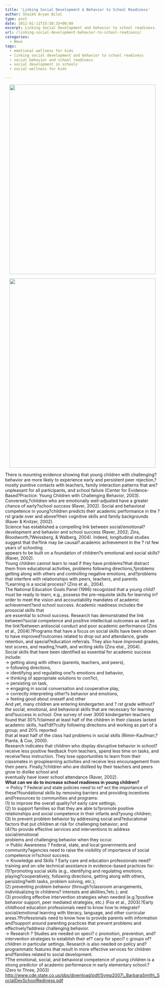 ```yaml
---
title: 'Linking Social Development & Behavior to School Readiness'
author: Shaikh Aryan Bilal
type: post
date: 2011-01-11T15:58:33+00:00
excerpt: Linking Social Development and behavior to school readiness.
url: /linking-social-development-behavior-to-school-readiness/
categories:
  - News
tags:
  - emotional wellness for kids
  - linking social development and behavior to school readiness
  - social behavior and school readiness
  - social development in schools
  - social wellness for kids

---
```

<p style="text-align: center;">
  <a href="http://www.cde.state.co.us/pbs/download/pdf/Symp2007_BarbaraSmith_SocialDevSchoolRediness.pdf"><img loading="lazy" class="aligncenter size-full wp-image-3375" title="Linking Social Development and Behavior to School Readiness 1" src="http://www.backbonecommunications.com/wp-content/uploads/Linking-Social-Development-and-Behavior-to-School-Readiness-1.png" alt="" width="476" height="618" /></a>
</p>

<p style="text-align: center;">
  <a href="http://www.cde.state.co.us/pbs/download/pdf/Symp2007_BarbaraSmith_SocialDevSchoolRediness.pdf"><img loading="lazy" class="aligncenter size-full wp-image-3376" title="Linking Social Development and Behavior to School Readiness 2" src="http://www.backbonecommunications.com/wp-content/uploads/Linking-Social-Development-and-Behavior-to-School-Readiness-2.png" alt="" width="476" height="617" /></a>
</p>

There is mounting evidence showing that young children with challenging?behavior are more likely to experience early and persistent peer rejection,?mostly punitive contacts with teachers, family interaction patterns that are?unpleasant for all participants, and school failure (Center for Evidence-Based?Practice: Young Children with Challenging Behavior, 2003).  
Conversely,?children who are emotionally well-adjusted have a greater chance of early?school success (Raver, 2002). Social and behavioral competence in young?children predicts their academic performance in the ? rst grade over and above?their cognitive skills and family backgrounds (Raver & Knitzer, 2002).  
Science has established a compelling link between social/emotional?development and behavior and school success (Raver, 2002; Zins, Bloodworth,?Weissberg, & Walberg, 2004). Indeed, longitudinal studies suggest that the?link may be causal?.academic achievement in the ? rst few years of schooling  
appears to be built on a foundation of children?s emotional and social skills?(Raver, 2002).  
Young children cannot learn to read if they have problems?that distract them from educational activities, problems following directions,?problems getting along with others and controlling negative emotions, and?problems that interfere with relationships with peers, teachers, and parents.  
?Learning is a social process? (Zins et al., 2004).  
The National Education Goals Panel (1996) recognized that a young child?must be ready to learn, e.g., possess the pre-requisite skills for learning in?order to meet the vision and accountability mandates of academic achievement?and school success. Academic readiness includes the prosocial skills that  
are essential to school success. Research has demonstrated the link between?social competence and positive intellectual outcomes as well as the link?between antisocial conduct and poor academic performance (Zins et al., 2004).?Programs that have a focus on social skills have been shown to have improved?outcomes related to drop out and attendance, grade retention, and special?education referrals. They also have improved grades, test scores, and reading,?math, and writing skills (Zins etal., 2004).  
Social skills that have been identified as essential for academic success include:  
-> getting along with others (parents, teachers, and peers),  
-> following directions,  
-> identifying and regulating one?s emotions and behavior,  
-> thinking of appropriate solutions to con?ict,  
-> persisting on task,  
-> engaging in social conversation and cooperative play,  
-> correctly interpreting other?s behavior and emotions,  
-> feeling good about oneself and other  
And yet, many children are entering kindergarten and ? rst grade without?the social, emotional, and behavioral skills that are necessary for learning and?success in school. One survey of over 3000 kindergarten teachers found that 30%?claimed at least half of the children in their classes lacked academic skills, had?dif?culty following directions and working as part of a group; and 20% reported  
that at least half of the class had problems in social skills (Rimm-Kaufman,?Pianta, & Cox, 2000).  
Research indicates that children who display disruptive behavior in school?receive less positive feedback from teachers, spend less time on tasks, and receive?less instruction. They lose opportunities to learn from their classmates in grouplearning activities and receive less encouragement from their peers. Finally,?children who are disliked by their teachers and peers grow to dislike school and  
eventually have lower school attendance (Raver, 2002).  
**What can we do to increase school readiness in young children?**  
-> Policy ? Federal and state policies need to re? ect the importance of these?foundational skills by removing barriers and providing incentives and?resources to communities and programs:  
(1) to improve the overall quality?of early care settings;  
(2) to support families so that they are able to?promote positive relationships and social competence in their infants and?young children;  
(3) to prevent problem behavior by addressing social and?educational factors that put children at risk for challenging behavior; and  
(4)?to provide effective services and interventions to address social/emotional  
problems and challenging behavior when they occur.  
-> Public Awareness ? Federal, state, and local governments and community?agencies need to raise the visibility of importance of social competence in?school success.  
-> Knowledge and Skills ? Early care and education professionals need?training and on-site technical assistance in evidence-based practices for:  
(1)?promoting social skills (e.g., identifying and regulating emotions, playing?cooperatively, following directions, getting along with others, persisting?with tasks, problem solving, etc.);  
(2) preventing problem behavior (through?classroom arrangements, individualizing to childrens? interests and abilities,?etc.); and  
(3) providing effective intervention strategies when needed (e.g.?positive behavior support, peer mediated strategies, etc.) (Fox et al., 2003).?Early childhood education professionals need to know how to integrate?social/emotional learning with literacy, language, and other curricular areas.?Professionals need to know how to provide parents with information and?support around parenting practices that prevent problems and effectively?address challenging behavior.  
-> Research ? Studies are needed on speci? c promotion, prevention, and?intervention strategies to establish their ef? cacy for speci? c groups of?children in particular settings. Research is also needed on policy and?programmatic features that result in more effective services for children and?families related to social development.  
?The emotional, social, and behavioral competence of young children is a strong predictor of academic performance in early elementary school.? (Zero to Three, 2003)  
http://www.cde.state.co.us/pbs/download/pdf/Symp2007\_BarbaraSmith\_SocialDevSchoolRediness.pdf